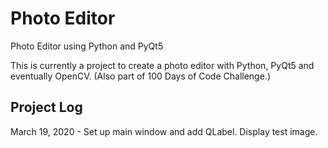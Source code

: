 # Photo Editor 
Photo Editor using Python and PyQt5

This is currently a project to create a photo editor with Python, PyQt5 and eventually OpenCV. 
(Also part of 100 Days of Code Challenge.)

## Project Log
March 19, 2020 - Set up main window and add QLabel. Display test image.


